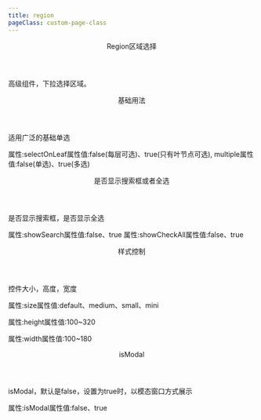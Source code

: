 ```yaml
---
title: region
pageClass: custom-page-class
---
```

<ClientOnly>
<Common-code-format>

  <div slot="componentNameTitle" class="component">
    <header class="component-name">
      Region区域选择
    </header>
    <p class="component-text">
      高级组件，下拉选择区域。
    </p>
  </div>

  <div slot="description">
    <header class="iw-description-title">
      基础用法
    </header>
    <p class="iw-description-text">
      适用广泛的基础单选
    </p>
  </div>

  <div slot="showComponents" class="iw-show-component">
    <Region-demo1/>
  </div>

  <section slot="paraDescription" class="iw-code-description">
    <p class="iw-paraStyle-wrapper">
        属性:<span class="iw-paraStyle">selectOnLeaf</span>属性值:<span class="iw-paraStyle">false(每层可选)</span>、<span class="iw-paraStyle">true(只有叶节点可选)</span>, <span class="iw-paraStyle">multiple</span>属性值:<span class="iw-paraStyle">false(单选)</span>、<span class="iw-paraStyle">true(多选)</span>
    </p>
  </section>

  <highlight-code class="codeStyle" slot="showCode" lang="vue">
    <template>
      <div>
        <iw-select
          v-model="value2"
          :multiple="false"
          :data="[{key: 0, value: 'false'},{key: 1, value: 'true'}]"
          size="mini"
          @change="handleSelect"
        />
        <iw-cascader
          v-model="value"
          :texts="texts"
          :data="data"
          :multiple="false"
          :show-check-all="true"
          :select-on-leaf="false"
          :show-selected="true"
          :column-name="['国家', '大区', '省份', '城市']"
          :height="260"
          :selectOnLeaf="selectOnLeaf"
          title="区域选择"
          placement="bottom-start"
          size="mini"
          style="width: 160px;"
          @change="handleChange"
        />
      </div>
    </template>
    <script>
    import { data } from '../../data/get-region'
    export default {
      name: 'Region',
      data() {
        return {
          value: [],
          texts: [],
          data: [],
          selectOnLeaf: false,
          value2: 0
        }
      },
      mounted() {
        this.data = data
      },
      methods: {
        handleChange(value, texts) {
          console.log('value', value, texts)
          this.value = value
          this.texts = texts
        },
        handleSelect(value) {
          this.selectOnLeaf = !!value
        }
      }

    }
    </script>
  </highlight-code>
</Common-code-format>
</ClientOnly>

<ClientOnly>
<Common-code-format>
  <div slot="description">
    <header class="iw-description-title">
      基础多选
    </header>
    <p class="iw-description-text">
      适用性较广的基础多选，已选项超过1个，用"已选(N)"代替
    </p>
  </div>

  <div slot="showComponents" class="iw-show-component">
    <Region-demo2/>
  </div>

  <section slot="paraDescription" class="iw-code-description">
    <p class="iw-paraStyle-wrapper">
        属性:<span class="iw-paraStyle">multiple</span>属性值:<span class="iw-paraStyle">false(单选)</span>、<span class="iw-paraStyle">true(多选)</span>
    </p>
  </section>

  <highlight-code class="codeStyle" slot="showCode" lang="vue">
    <template>
      <div>
        <iw-cascader
          v-model="value"
          :texts="texts"
          :data="data"
          :multiple="true"
          :show-check-all="true"
          :select-on-leaf="false"
          :show-selected="true"
          :loading="loading"
          :status="status"
          :height="260"
          title="区域选择"
          placement="bottom-start"
          size="mini"
          @change="handleChange"
        />
      </div>
    </template>
    <script>
    import { data } from '../../data/get-region'
    export default {
      name: 'Region',
      data() {
        return {
          value: [],
          texts: [],
          data: [],
          loading: false,
          status: 0
        }
      },
      mounted() {
        this.loading = true
        setTimeout(() => {
          this.loading = false
          this.status = 200
          this.data = data
        }, 5000)
      },
      methods: {
        handleChange(value, texts) {
          console.log('value', value, texts)
          this.value = value
          this.texts = texts
        }
      }

    }
    </script>
  </highlight-code>
</Common-code-format>
</ClientOnly>

<ClientOnly>
<Common-code-format>
  <div slot="description">
    <header class="iw-description-title">
      级联多选
    </header>
    <p class="iw-description-text">
      适用性较广的基础多选，是否只选叶子节点，如果是，则父节点用来全选子节点，父子节点互相影响，如果否，则父子节点互不影响
    </p>
  </div>

  <div slot="showComponents" class="iw-show-component">
    <Region-demo3/>
  </div>

  <section slot="paraDescription" class="iw-code-description">
    <p class="iw-paraStyle-wrapper">
        属性:<span class="iw-paraStyle">selectOnLeaf</span>属性值:<span class="iw-paraStyle">false(任意节点)</span>、<span class="iw-paraStyle">true(只选叶节点)</span>
    </p>
  </section>

  <highlight-code class="codeStyle" slot="showCode" lang="vue">
    <template>
      <div>
        <iw-cascader
          v-model="value"
          :texts="texts"
          :data="data"
          :multiple="true"
          :show-check-all="true"
          :select-on-leaf="true"
          :column-name="['国家', '大区', '省份', '城市']"
          title="区域选择"
          placement="bottom-start"
          size="mini"
          @change="handleChange"
        />
      </div>
    </template>
    <script>
      import { data } from './data/get-region'
      export default {
        name: 'Region',
        data() {
          return {
            value: [],
            texts: [],
            data: []
          }
        },
        mounted() {
          this.data = data
        },
        methods: {
          handleChange(value, texts) {
            console.log('value', value, texts)
            this.value = value
            this.texts = texts
          }
        }
      }
    </script>
  </highlight-code>
</Common-code-format>
</ClientOnly>

<ClientOnly>
<Common-code-format>
  <div slot="description">
    <header class="iw-description-title">
      是否显示搜索框或者全选
    </header>
    <p class="iw-description-text">
      是否显示搜索框，是否显示全选
    </p>
  </div>

  <div slot="showComponents" class="iw-show-component">
    <Region-demo4/>
  </div>

  <section slot="paraDescription" class="iw-code-description">
    <p class="iw-paraStyle-wrapper">
        属性:<span class="iw-paraStyle">showSearch</span>属性值:<span class="iw-paraStyle">false</span>、<span class="iw-paraStyle">true</span>
        属性:<span class="iw-paraStyle">showCheckAll</span>属性值:<span class="iw-paraStyle">false</span>、<span class="iw-paraStyle">true</span>
    </p>
  </section>

  <highlight-code class="codeStyle" slot="showCode" lang="vue">
    <template>
      <div>
        <iw-cascader
          v-model="value"
          :texts="texts"
          :data="data"
          :multiple="true"
          :select-on-leaf="true"
          :show-check-all="false"
          :show-search="false"
          :column-name="['国家', '大区', '省份', '城市']"
          title="区域选择"
          placement="bottom-start"
          size="mini"
          @change="handleChange"
        />
    </template>
    <script>
      import { data } from './data/get-region'
      export default {
        name: 'Region',
        data() {
          return {
            value: [],
            texts: [],
            data: []
          }
        },
        mounted() {
          this.data = data
        },
        methods: {
          handleChange(value, texts) {
            console.log('value', value, texts)
            this.value = value
            this.texts = texts
          }
        }
      }
    </script>
  </highlight-code>
</Common-code-format>
</ClientOnly>

<ClientOnly>
<Common-code-format>
  <div slot="description">
    <header class="iw-description-title">
      样式控制
    </header>
    <p class="iw-description-text">
      控件大小，高度，宽度
    </p>
  </div>

  <div slot="showComponents" class="iw-show-component">
    <Region-demo5/>
  </div>

  <section slot="paraDescription" class="iw-code-description">
    <p class="iw-paraStyle-wrapper">
        属性:<span class="iw-paraStyle">size</span>属性值:<span class="iw-paraStyle">default</span>、<span class="iw-paraStyle">medium</span>、<span class="iw-paraStyle">small</span>、<span class="iw-paraStyle">mini</span>
    </p>
    <p class="iw-paraStyle-wrapper">
        属性:<span class="iw-paraStyle">height</span>属性值:100~320
    </p>
    <p class="iw-paraStyle-wrapper">
        属性:<span class="iw-paraStyle">width</span>属性值:100~180
    </p>
  </section>

  <highlight-code class="codeStyle" slot="showCode" lang="vue">
    <template>
      <div>
        <iw-select
          v-model="size"
          :data="sizes"
          :multiple="false"
          :size="size"
          placement="bottom-start"
          @change="changeSize"
        />
        <iw-input
          v-model="height"
          :size="size"
          style="width:120px;"
          placeholder="高度"
        />
        <iw-input
          v-model="width"
          :size="size"
          style="width:120px;"
          placeholder="宽度"
        />
        <iw-cascader
          v-model="value"
          :texts="texts"
          :data="data"
          :multiple="false"
          :column-name="['国家', '大区', '省份', '城市']"
          :size="size"
          title="区域选择"
          placement="bottom-start"
          :height="Number(height)"
          :width="Number(width)"
          @change="handleChange"
        />
      </div>
    </template>
    <script>
    import { data } from '../../data/get-region'
    export default {
      name: 'Region',
      data() {
        return {
          value: [],
          texts: [],
          data: [],
          size: 'mini',
          sizes: [{key: 'default', value: 'default'}, {key: 'medium', value: 'medium'}, {key: 'small', value: 'small'}, {key: 'mini', value: 'mini'}],
          height: 320,
          width: 180
        }
      },
      mounted() {
        this.data = data
      },
      methods: {
        handleChange(value, texts) {
          console.log('value', value, texts)
          this.value = value
          this.texts = texts
        },
        changeSize(value) {
          this.size = value
        }
      }

    }
    </script>
  </highlight-code>
</Common-code-format>
</ClientOnly>

<ClientOnly>
<Common-code-format>
  <div slot="description">
    <header class="iw-description-title">
      默认值控制
    </header>
    <p class="iw-description-text">
      控制重置后的默认值，当没设置默认值时，重置为上次确定后的值，当设置默认值时，重置为默认值
    </p>
  </div>

  <div slot="showComponents" class="iw-show-component">
    <Region-demo6/>
  </div>

  <section slot="paraDescription" class="iw-code-description">
    <p class="iw-paraStyle-wrapper">
        属性:<span class="iw-paraStyle">value</span>，当data中所有层级key值是唯一时，不需texts属性
    </p>
    <p class="iw-paraStyle-wrapper">
        属性:<span class="iw-paraStyle">defaultValue</span>，满足上述条件时，设置defaultValue便可设定默认值
    </p>
    <p class="iw-paraStyle-wrapper">
        属性:<span class="iw-paraStyle">texts</span>，当data中不同层级存在相同key值时，必须启动texts，用来设置或保存选中项，选中项中包含层级level来区分选中项
    </p>
    <p class="iw-paraStyle-wrapper">
        属性:<span class="iw-paraStyle">defaultTexts</span>，当data中不同层级存在相同key值时，必须设置defaultTexts才可设定默认值
    </p>
  </section>

  <highlight-code class="codeStyle" slot="showCode" lang="vue">
    <template>
      <div>
        <iw-cascader
          v-model="value"
          :texts="texts"
          :data="data"
          :multiple="true"
          :column-name="['国家', '大区', '省份', '城市']"
          title="区域选择"
          placement="bottom-start"
          :size="size"
          :height="200"
          @change="handleChange"
        />
        <iw-cascader
          v-model="value2"
          :texts="texts2"
          :default-value="defaultValue2"
          :default-texts="defaultTexts2"
          :data="data"
          :multiple="true"
          :show-check-all="true"
          :select-on-leaf="false"
          :column-name="['国家', '大区', '省份', '城市']"
          title="区域选择"
          placement="bottom-start"
          :size="size"
          :height="200"
          @change="handleChange2"
        />
        <iw-cascader
          v-model="value3"
          :texts="texts3"
          :default-value="defaultValue3"
          :default-texts="defaultTexts3"
          :data="data"
          :multiple="true"
          :column-name="['国家', '大区', '省份', '城市']"
          :size="size"
          title="区域选择"
          placement="bottom-start"
          :height="200"
          @change="handleChange3"
        />
      </div>
    </template>
    <script>
    import { data } from '../../data/get-region'
    export default {
      name: 'Region',
      data() {
        return {
          value: [],
          texts: [],
          value2: [],
          texts2: [],
          value3: [194],
          texts3: [{ key: 194, value: '北京市', level: 3 }],
          data: [],
          size: 'mini',
          defaultValue2: [],
          defaultTexts2: [],
          defaultValue3: [194],
          defaultTexts3: [{ key: 194, value: '北京市', level: 3 }]
        }
      },
      mounted() {
        this.data = data
      },
      methods: {
        handleChange(value, texts) {
          console.log('value', value, texts)
          this.value = value
          this.texts = texts
        },
        handleChange2(value, texts) {
          console.log('value', value, texts)
          this.value2 = value
          this.texts2 = texts
        },
        handleChange3(value, texts) {
          console.log('value', value, texts)
          this.value3 = value
          this.texts3 = texts
        }
      }

    }
    </script>
  </highlight-code>
</Common-code-format>
</ClientOnly>

<ClientOnly>
<Common-code-format>
  <div slot="description">
    <header class="iw-description-title">
      必选和选择范围控制
    </header>
    <p class="iw-description-text">
      控制是否必选，默认是false，控制选择项的个数
    </p>
  </div>

  <div slot="showComponents" class="iw-show-component">
    <Region-demo7/>
  </div>

  <section slot="paraDescription" class="iw-code-description">
    <p class="iw-paraStyle-wrapper">
        属性:<span class="iw-paraStyle">require</span>属性值:<span class="iw-paraStyle">false</span>、<span class="iw-paraStyle">true</span>
    </p>
    <p class="iw-paraStyle-wrapper">
        属性:<span class="iw-paraStyle">min</span>属性值:Number
    </p>
    <p class="iw-paraStyle-wrapper">
        属性:<span class="iw-paraStyle">max</span>属性值:Number
    </p>
    </p>
  </section>

  <highlight-code class="codeStyle" slot="showCode" lang="vue">
    <template>
      <div>
        <iw-cascader
          v-model="value"
          :texts="texts"
          :data="data"
          :multiple="true"
          :select-on-leaf="false"
          :column-name="['国家', '大区', '省份', '城市']"
          :require="true"
          :min="min"
          :max="max"
          title="区域选择"
          placement="bottom-start"
          size="mini"
          @change="handleChange"
        />
      </div>
    </template>
    <script>
    import { data } from '../../data/get-region'
    export default {
      name: 'Region',
      data() {
        return {
          value: [],
          texts: [],
          data: [],
          min: 5,
          max: 10
        }
      },
      mounted() {
        this.data = data
      },
      methods: {
        handleChange(value, texts) {
          console.log('value', value, texts)
          this.value = value
          this.texts = texts
        }
      }

    }
    </script>
  </highlight-code>
</Common-code-format>
</ClientOnly>

<ClientOnly>
<Common-code-format>
  <div slot="description">
    <header class="iw-description-title">
      插槽 filters-select 
    </header>
    <p class="iw-description-text">
      filters-select 插槽表示数据源可以过滤
    </p>
  </div>

  <div slot="showComponents" class="iw-show-component">
    <Region-demo9/>
  </div>

  <section slot="paraDescription" class="iw-code-description">
    <p class="iw-paraStyle-wrapper">
        属性:<span class="iw-paraStyle">isModal</span>属性值:<span class="iw-paraStyle">false</span>、<span class="iw-paraStyle">true</span>
    </p>
  </section>

  <highlight-code class="codeStyle" slot="showCode" lang="vue">
    <template>
      <div>
        <iw-cascader
          v-model="value"
          :texts="texts"
          :data="data"
          :multiple="true"
          :select-on-leaf="true"
          :column-name="['国家', '大区', '省份', '城市']"
          :loading="loading"
          :height="230"
          :size="iwSize"
          show-check-all
          title="区域选择"
          placement="bottom-start"
          @change="handleChange">
          <template slot="filters-select">
            <div class="iw-cascader__filter">
              <iw-select
                v-model="dimenssion"
                :data="types"
                :multiple="false"
                :append-to-body="false"
                :size="iwSize"
                placeholder="维度"
                placement="bottom"
                style="width: 101px;"
                @change="handleTypeChange"
              />
            </div>
          </template>
        </iw-cascader>
      </div>
    </template>
    <script>
    import { data as city } from '../../data/get-region'
    import { data as region } from '../../data/get-region-region'
    import { data as province } from '../../data/get-region-province'
    export default {
      name: 'Region',
      data() {
        return {
          value: [],
          texts: [],
          data: [],
          loading: false,
          dimenssion: 3,
          iwSize: 'mini',
          types: [
            { key: 1, value: '区域'},
            { key: 2, value: '省份'},
            { key: 3, value: '城市'}
          ]
        }
      },
      mounted() {
        this.data = city
      },
      methods: {
        handleChange(value, texts) {
          console.log('value', value, texts)
          this.value = value
          this.texts = texts
        },
        handleTypeChange(value) {
          console.log('value', value)
          this.dimenssion = value
          this.loading = true
          this.value = []
          this.texts = []
          setTimeout(() => {
            if (value === 1) {
              this.data = region
            } else if (value === 2) {
              this.data = province
            } else if (value === 3) {
              this.data = city
            }
            this.loading = false
          }, 500)
        }
      }
    }
    </script>
  </highlight-code>
</Common-code-format>
</ClientOnly>

<ClientOnly>
<Common-code-format>
  <div slot="description">
    <header class="iw-description-title">
      isModal
    </header>
    <p class="iw-description-text">
      isModal，默认是false，设置为true时，以模态窗口方式展示
    </p>
  </div>

  <div slot="showComponents" class="iw-show-component">
    <Region-demo8/>
  </div>

  <section slot="paraDescription" class="iw-code-description">
    <p class="iw-paraStyle-wrapper">
        属性:<span class="iw-paraStyle">isModal</span>属性值:<span class="iw-paraStyle">false</span>、<span class="iw-paraStyle">true</span>
    </p>
  </section>

  <highlight-code class="codeStyle" slot="showCode" lang="vue">
    <template>
      <div>
        <iw-cascader
          v-model="value"
          :texts="texts"
          :data="data"
          :multiple="true"
          :select-on-leaf="false"
          :column-name="['国家', '大区', '省份', '城市']"
          is-modal
          title="区域选择"
          placement="bottom-start"
          size="mediumn"
          @change="handleChange"
        >
          <iw-button slot="reference" type="primary" size="mini">管理区域</iw-button>
        </iw-cascader>
      </div>
    </template>
    <script>
    import { data } from '../../data/get-region'
    export default {
      name: 'Region',
      data() {
        return {
          value: [],
          texts: [],
          data: []
        }
      },
      mounted() {
        this.data = data
      },
      methods: {
        handleChange(value, texts) {
          console.log('value', value, texts)
          this.value = value
          this.texts = texts
        }
      }

    }
    </script>
  </highlight-code>
</Common-code-format>
</ClientOnly>

#### Attributes
<ClientOnly>
<Common-create-form>
  <thead slot="form-header" class="formHead">
      <tr class="formHeadRow">
          <th class="formHeadCol">参数</th>
          <th class="formHeadCol">说明</th>
          <th class="formHeadCol">类型</th>
          <th class="formHeadCol">可选值</th>
          <th class="formHeadCol">默认值</th>
      </tr>
  </thead>
  <tbody slot="form-body" class="formBody">
      <tr class="formBodyRow">
          <td class="formBodyCol">data</td>
          <td class="formBodyCol">主体数据</td>
          <td class="formBodyCol">string</td>
          <td class="formBodyCol">—</td>
          <td class="formBodyCol">—</td>
      </tr>
      <tr class="formBodyRow">
          <td class="formBodyCol">value / v-model</td>
          <td class="formBodyCol">绑定值</td>
          <td class="formBodyCol">array / string / number</td>
          <td class="formBodyCol">—</td>
          <td class="formBodyCol">—</td>
      </tr>
      <tr class="formBodyRow">
          <td class="formBodyCol">defaultValue</td>
          <td class="formBodyCol">默认值</td>
          <td class="formBodyCol">array / string / number</td>
          <td class="formBodyCol">—</td>
          <td class="formBodyCol">—</td>
      </tr>
      <tr class="formBodyRow">
          <td class="formBodyCol">texts</td>
          <td class="formBodyCol">绑定项</td>
          <td class="formBodyCol">array / string / number</td>
          <td class="formBodyCol">—</td>
          <td class="formBodyCol">—</td>
      </tr>
      <tr class="formBodyRow">
          <td class="formBodyCol">defaultTexts</td>
          <td class="formBodyCol">默认项</td>
          <td class="formBodyCol">array / string / number</td>
          <td class="formBodyCol">—</td>
          <td class="formBodyCol">—</td>
      </tr>
      <tr class="formBodyRow">
          <td class="formBodyCol">title</td>
          <td class="formBodyCol">标题</td>
          <td class="formBodyCol">boolean / string</td>
          <td class="formBodyCol">—</td>
          <td class="formBodyCol">false</td>
      </tr>
      <tr class="formBodyRow">
          <td class="formBodyCol">multiple</td>
          <td class="formBodyCol">是否多选</td>
          <td class="formBodyCol">boolean</td>
          <td class="formBodyCol">—</td>
          <td class="formBodyCol">false</td>
      </tr>
      <tr class="formBodyRow">
          <td class="formBodyCol">disabled</td>
          <td class="formBodyCol">是否禁用状态</td>
          <td class="formBodyCol">boolean</td>
          <td class="formBodyCol">—</td>
          <td class="formBodyCol">—</td>
      </tr>
      <tr class="formBodyRow">
          <td class="formBodyCol">disabledSelect</td>
          <td class="formBodyCol">不可选项</td>
          <td class="formBodyCol">array</td>
          <td class="formBodyCol">—</td>
          <td class="formBodyCol">—</td>
      </tr>
      <tr class="formBodyRow">
          <td class="formBodyCol">columnName</td>
          <td class="formBodyCol">列名</td>
          <td class="formBodyCol">Array</td>
          <td class="formBodyCol">—</td>
          <td class="formBodyCol">—</td>
      </tr>
      <tr class="formBodyRow">
          <td class="formBodyCol">selectOnLeaf</td>
          <td class="formBodyCol">只选叶子节点</td>
          <td class="formBodyCol">boolean</td>
          <td class="formBodyCol">—</td>
          <td class="formBodyCol">true</td>
      </tr>
      <tr class="formBodyRow">
          <td class="formBodyCol">showSearch</td>
          <td class="formBodyCol">显示搜索框</td>
          <td class="formBodyCol">boolean</td>
          <td class="formBodyCol">—</td>
          <td class="formBodyCol">true</td>
      </tr>
      <tr class="formBodyRow">
          <td class="formBodyCol">showSelected</td>
          <td class="formBodyCol">显示已选</td>
          <td class="formBodyCol">boolean</td>
          <td class="formBodyCol">—</td>
          <td class="formBodyCol">false</td>
      </tr>
      <tr class="formBodyRow">
          <td class="formBodyCol">showCheckAll</td>
          <td class="formBodyCol">显示全选</td>
          <td class="formBodyCol">boolean</td>
          <td class="formBodyCol">—</td>
          <td class="formBodyCol">false</td>
      </tr>
      <tr class="formBodyRow">
          <td class="formBodyCol">isModal</td>
          <td class="formBodyCol">是否以模态窗口展示</td>
          <td class="formBodyCol">boolean</td>
          <td class="formBodyCol">—</td>
          <td class="formBodyCol">false</td>
      </tr>
      <tr class="formBodyRow">
          <td class="formBodyCol">loading</td>
          <td class="formBodyCol">加载过程</td>
          <td class="formBodyCol">boolean</td>
          <td class="formBodyCol">—</td>
          <td class="formBodyCol">false</td>
      </tr>
      <tr class="formBodyRow">
          <td class="formBodyCol">status</td>
          <td class="formBodyCol">状态</td>
          <td class="formBodyCol">boolean</td>
          <td class="formBodyCol">—</td>
          <td class="formBodyCol">false</td>
      </tr>
      <tr class="formBodyRow">
          <td class="formBodyCol">size</td>
          <td class="formBodyCol">尺寸</td>
          <td class="formBodyCol">string</td>
          <td class="formBodyCol">mini / small / medium / default</td>
          <td class="formBodyCol">—</td>
      </tr>
      <tr class="formBodyRow">
          <td class="formBodyCol">height</td>
          <td class="formBodyCol">高度</td>
          <td class="formBodyCol">number</td>
          <td class="formBodyCol">—</td>
          <td class="formBodyCol">320</td>
      </tr>
      <tr class="formBodyRow">
          <td class="formBodyCol">width</td>
          <td class="formBodyCol">宽度</td>
          <td class="formBodyCol">number</td>
          <td class="formBodyCol">—</td>
          <td class="formBodyCol">180</td>
      </tr>
      <tr class="formBodyRow">
          <td class="formBodyCol">min</td>
          <td class="formBodyCol">可选最小个数</td>
          <td class="formBodyCol">number</td>
          <td class="formBodyCol">—</td>
          <td class="formBodyCol">—</td>
      </tr>
      <tr class="formBodyRow">
          <td class="formBodyCol">max</td>
          <td class="formBodyCol">可选最大个数</td>
          <td class="formBodyCol">number</td>
          <td class="formBodyCol">—</td>
          <td class="formBodyCol">—</td>
      </tr>
      <tr class="formBodyRow">
          <td class="formBodyCol">require</td>
          <td class="formBodyCol">是否必选</td>
          <td class="formBodyCol">boolean</td>
          <td class="formBodyCol">—</td>
          <td class="formBodyCol">false</td>
      </tr>
      <tr class="formBodyRow">
          <td class="formBodyCol">placeholder</td>
          <td class="formBodyCol">空白填充</td>
          <td class="formBodyCol">string</td>
          <td class="formBodyCol">—</td>
          <td class="formBodyCol">请选择</td>
      </tr>
      <tr class="formBodyRow">
          <td class="formBodyCol">optionProps</td>
          <td class="formBodyCol">选项配置</td>
          <td class="formBodyCol">object</td>
          <td class="formBodyCol">—</td>
          <td class="formBodyCol">—</td>
      </tr>
  </tbody>
</Common-create-form>
</ClientOnly>

#### Slots
<ClientOnly>
<Common-create-form>
  <thead slot="form-header" class="formHead">
      <tr class="formHeadRow">
          <th class="formHeadCol">name</th>
          <th class="formHeadCol">说明</th>
      </tr>
  </thead>
  <tbody slot="form-body" class="formBody">
    <tr class="formBodyRow">
        <td class="formBodyCol">reference</td>
        <td class="formBodyCol">触发</td>
    </tr>
  </tbody>
</Common-create-form>
</ClientOnly>

#### Methods 
<ClientOnly>
<Common-create-form>
  <thead slot="form-header" class="formHead">
      <tr class="formHeadRow">
          <th class="formHeadCol">方法名</th>
          <th class="formHeadCol">说明</th>
          <th class="formHeadCol">参数</th>
      </tr>
  </thead>
  <tbody slot="form-body" class="formBody">
    <tr class="formBodyRow">
        <td class="formBodyCol">change</td>
        <td class="formBodyCol">用户确认选定的值时触发</td>
        <td class="formBodyCol">-</td>
    </tr>
  </tbody>
</Common-create-form>
</ClientOnly>